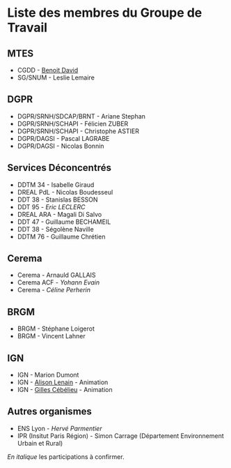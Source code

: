 # Liste des membres du Groupe de Travail
 

## MTES

  * CGDD - [Benoit David](https://github.com/benoitdavidfr)
  * SG/SNUM - Leslie Lemaire

## DGPR 
 
  * DGPR/SRNH/SDCAP/BRNT - Ariane Stephan
  * DGPR/SRNH/SCHAPI - Félicien ZUBER
  * DGPR/SRNH/SCHAPI - Christophe ASTIER
  * DGPR/DAGSI - Pascal LAGRABE
  * DGPR/DAGSI - Nicolas Bonnin

## Services Déconcentrés

  * DDTM 34 - Isabelle Giraud
  * DREAL PdL - Nicolas Boudesseul
  * DDT 38 - Stanislas BESSON
  * DDT 95 - *Eric LECLERC*
  * DREAL ARA - Magali Di Salvo
  * DDT 47 - Guillaume BECHAMEIL
  * DDT 38 - Ségolène Naville 
  * DDTM 76 - Guillaume Chrétien

## Cerema

  * Cerema - Arnauld GALLAIS
  * Cerema ACF - *Yohann Evain*
  * Cerema - *Céline Perherin* 

## BRGM

  * BRGM - Stéphane Loigerot
  * BRGM - Vincent Lahner

## IGN 

  * IGN - Marion Dumont
  * IGN - [Alison Lenain](https://github.com/alisonlenain) - Animation
  * IGN - [Gilles Cébélieu](https://github.com/gcebelieu) - Animation

## Autres organismes

  * ENS Lyon - *Hervé Parmentier*
  * IPR (Insitut Paris Région) - Simon Carrage (Département Environnement Urbain et Rural) 


*En italique* les participations à confirmer.


